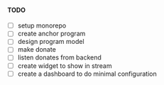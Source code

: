 #### TODO

- [ ] setup monorepo
- [ ] create anchor program
- [ ] design program model
- [ ] make donate
- [ ] listen donates from backend
- [ ] create widget to show in stream
- [ ] create a dashboard to do minimal configuration